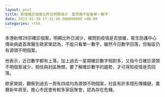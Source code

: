 ```yaml
---
layout: post
title: 新增確診個案比昨日明顯減少　當局稱不能看單一數字
date: 2021-01-30 17:32:48.000000000 +08:00
categories: rthk
---
```


本港新增28宗確診個案，明顯比昨日減少，被問到疫情是否放緩，衞生防護中心傳染病處首席醫生歐家榮認為，不能只看單一數字，雖然今日數字回落，但每區仍有源頭不明個案。

他表示，近日數字都有上落，加上過去一星期確診數字相對多，又指今日確診源頭不明個案減少，相信與封區無關，要了解確診數字的趨勢，才可得知疫情是否回落。

歐家榮說，觀察到過去一周有四成均為源頭不明個案，社區有許多隱形傳播鏈，農曆新年將至，擔心市民會有較多家庭聚會，認為存在危機。
